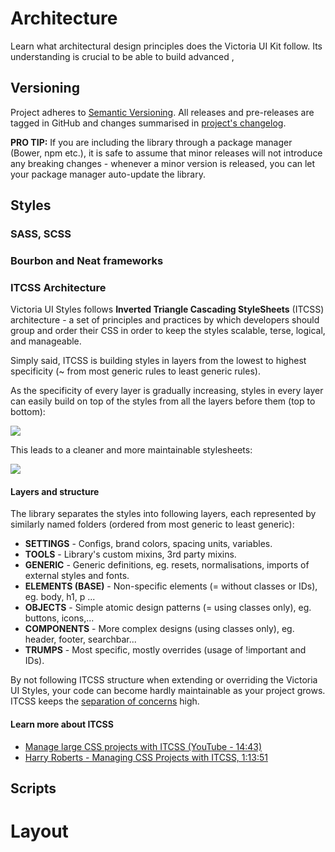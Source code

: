 <a name="architecture"></a>
# Architecture

Learn what architectural design principles does the Victoria UI Kit follow. Its understanding is crucial to be able to build advanced , 


## Versioning

Project adheres to [Semantic Versioning](http://semver.org/). All releases and pre-releases are tagged in GitHub and changes summarised in [project's changelog](https://github.com/victoriauniversity/vic-ui-kit/blob/develop/CHANGELOG.md).

<div class="flash-message success">
  <p>
    <strong>PRO TIP:</strong> If you are including the library through a package manager (Bower, npm etc.), it is safe to assume that minor releases will not introduce any breaking changes - whenever a minor version is released, you can let your package manager auto-update the library. 
  </p>
</div>





## Styles


### SASS, SCSS



### Bourbon and Neat frameworks



### ITCSS Architecture

Victoria UI Styles follows **Inverted Triangle Cascading StyleSheets** (ITCSS) architecture - a set of principles and practices by which developers should group and order their CSS in order to keep the styles scalable, terse, logical, and manageable.

Simply said, ITCSS is building styles in layers from the lowest to highest specificity (~ from most generic rules to least generic rules). 

As the specificity of every layer is gradually increasing, styles in every layer can easily build on top of the styles from all the layers before them (top to bottom): 

<img src="http://technotif.com/wp-content/uploads/2015/04/Manage-Large-CSS-Projects-With-ITCSS.jpg">

This leads to a cleaner and more maintainable stylesheets:

<img src="https://willianjusten.com.br/assets/img/itcss/itcss.png">



#### Layers and structure

The library separates the styles into following layers, each represented by similarly named folders (ordered from most generic to least generic):

 - **SETTINGS** - Configs, brand colors, spacing units, variables.
 - **TOOLS** - Library's custom mixins, 3rd party mixins.
 - **GENERIC** - Generic definitions, eg. resets, normalisations, imports of external styles and fonts. 
 - **ELEMENTS (BASE)** - Non-specific elements (= without classes or IDs), eg. body, h1, p ...
 - **OBJECTS** - Simple atomic design patterns (= using classes only), eg. buttons, icons,...
 - **COMPONENTS** - More complex designs (using classes only), eg. header, footer, searchbar...
 - **TRUMPS** - Most specific, mostly overrides (usage of !important and IDs).

<div class="flash-message warning">
  <p>
    By not following ITCSS structure when extending or overriding the Victoria UI Styles, your code can become hardly maintainable as your project grows. ITCSS keeps the <a href="https://en.wikipedia.org/wiki/Separation_of_concerns">separation of concerns</a> high.
  </p>
</div>



#### Learn more about ITCSS

- [Manage large CSS projects with ITCSS (YouTube - 14:43)](https://www.youtube.com/watch?v=hz76JIU_xB0)
- [Harry Roberts - Managing CSS Projects with ITCSS, 1:13:51](https://www.youtube.com/watch?v=1OKZOV-iLj4)
 




## Scripts






<a name="layout"></a>
# Layout
